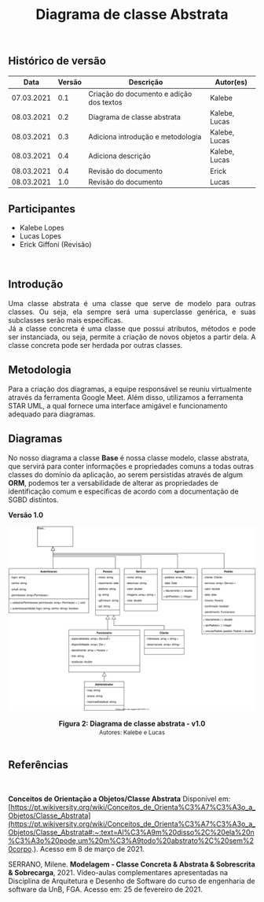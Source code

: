 # <center> Diagrama de classe Abstrata
<br>
    
## Histórico de versão
|Data | Versão | Descrição | Autor(es)
| -- | -- | -- | -- |
| 07.03.2021 | 0.1 | Criação do documento e adição dos textos | Kalebe
| 08.03.2021 | 0.2 | Diagrama de classe abstrata | Kalebe, Lucas
| 08.03.2021 | 0.3 | Adiciona introdução e metodologia | Kalebe, Lucas
| 08.03.2021 | 0.4 | Adiciona descrição| Kalebe, Lucas
| 08.03.2021 | 0.4 | Revisão do documento | Erick
| 08.03.2021 | 1.0 | Revisão do documento | Lucas

## Participantes
- Kalebe Lopes
- Lucas Lopes 
- Erick Giffoni (Revisão)

<br>

## Introdução
<p align="justify">
Uma classe abstrata é uma classe que serve de modelo para outras classes. Ou seja, ela sempre será uma superclasse genérica, e suas subclasses serão mais específicas.<br>
Já a classe concreta é uma classe que possui atributos, métodos e pode ser instanciada, ou seja, permite a criação de novos objetos a partir dela. A classe concreta pode ser herdada por outras classes. 

</p>

## Metodologia
Para a criação dos diagramas, a equipe responsável se reuniu virtualmente através da ferramenta Google Meet. Além disso, utilizamos a ferramenta STAR UML, a qual fornece uma interface amigável e funcionamento adequado para diagramas.
## Diagramas

No nosso diagrama a classe **Base** é nossa classe modelo, classe abstrata, que servirá para conter informações e propriedades comuns a todas outras classes do domínio da aplicação,  ao serem persistidas através de algum **ORM**,  podemos ter a versabilidade de alterar as propriedades de identificação comum e específicas de acordo com a documentação de SGBD distintos.

**Versão 1.0**

[<div align="center"><img hight="auto" width="auto" src="../../img/modelagem/estatica/abstrata.svg"></div>](../../img/modelagem/estatica/abstrata.svg)
<figcaption align='center'>
    <b>Figura 2: Diagrama de classe abstrata - v1.0 </b>
    <br>
    <small>Autores: Kalebe e Lucas</small>
</figcaption>
<br>

## Referências
<br>

**Conceitos de Orientação a Objetos/Classe Abstrata** Disponível em: [https://pt.wikiversity.org/wiki/Conceitos_de_Orienta%C3%A7%C3%A3o_a_Objetos/Classe_Abstrata](https://pt.wikiversity.org/wiki/Conceitos_de_Orienta%C3%A7%C3%A3o_a_Objetos/Classe_Abstrata#:~:text=Al%C3%A9m%20disso%2C%20ela%20n%C3%A3o%20pode,um%20m%C3%A9todo%20abstrato%2C%20sem%20corpo.). Acesso em 8 de março de 2021.

SERRANO, Milene. **Modelagem -  Classe Concreta & Abstrata & Sobrescrita & Sobrecarga**, 2021. Vídeo-aulas complementares apresentadas na Disciplina de Arquitetura e Desenho de Software do curso de engenharia de software da UnB, FGA. Acesso em: 25 de fevereiro de 2021.

